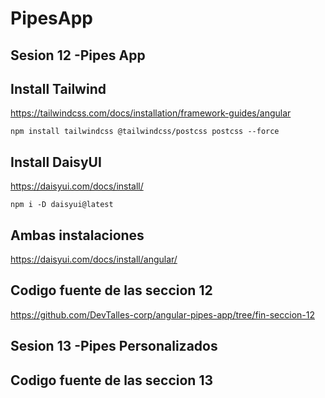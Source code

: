 # PipesApp

## Sesion 12 -Pipes App

## Install Tailwind
https://tailwindcss.com/docs/installation/framework-guides/angular

``` 
npm install tailwindcss @tailwindcss/postcss postcss --force 
```

## Install DaisyUI 
https://daisyui.com/docs/install/

```
npm i -D daisyui@latest
```
## Ambas instalaciones
https://daisyui.com/docs/install/angular/


## Codigo fuente de las seccion 12
https://github.com/DevTalles-corp/angular-pipes-app/tree/fin-seccion-12


## Sesion 13 -Pipes Personalizados

## Codigo fuente de las seccion 13
